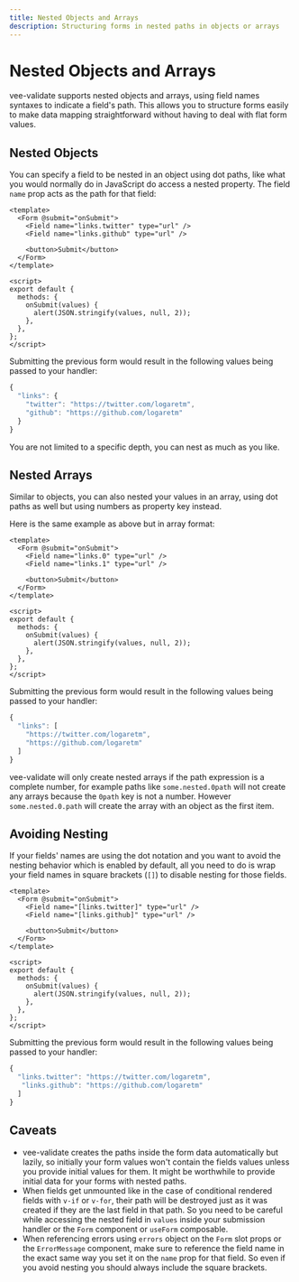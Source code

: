 ```yaml
---
title: Nested Objects and Arrays
description: Structuring forms in nested paths in objects or arrays
---
```


# Nested Objects and Arrays

vee-validate supports nested objects and arrays, using field names syntaxes to indicate a field's path. This allows you to structure forms easily to make data mapping straightforward without having to deal with flat form values.

## Nested Objects

You can specify a field to be nested in an object using dot paths, like what you would normally do in JavaScript do access a nested property. The field `name` prop acts as the path for that field:

```vue
<template>
  <Form @submit="onSubmit">
    <Field name="links.twitter" type="url" />
    <Field name="links.github" type="url" />

    <button>Submit</button>
  </Form>
</template>

<script>
export default {
  methods: {
    onSubmit(values) {
      alert(JSON.stringify(values, null, 2));
    },
  },
};
</script>
```

Submitting the previous form would result in the following values being passed to your handler:

```js
{
  "links": {
    "twitter": "https://twitter.com/logaretm",
    "github": "https://github.com/logaretm"
  }
}
```

You are not limited to a specific depth, you can nest as much as you like.

## Nested Arrays

Similar to objects, you can also nested your values in an array, using dot paths as well but using numbers as property key instead.

Here is the same example as above but in array format:

```vue
<template>
  <Form @submit="onSubmit">
    <Field name="links.0" type="url" />
    <Field name="links.1" type="url" />

    <button>Submit</button>
  </Form>
</template>

<script>
export default {
  methods: {
    onSubmit(values) {
      alert(JSON.stringify(values, null, 2));
    },
  },
};
</script>
```

Submitting the previous form would result in the following values being passed to your handler:

```js
{
  "links": [
    "https://twitter.com/logaretm",
    "https://github.com/logaretm"
  ]
}
```

<doc-tip type="warn">

vee-validate will only create nested arrays if the path expression is a complete number, for example paths like `some.nested.0path` will not create any arrays because the `0path` key is not a number. However `some.nested.0.path` will create the array with an object as the first item.

</doc-top>

## Avoiding Nesting

If your fields' names are using the dot notation and you want to avoid the nesting behavior which is enabled by default, all you need to do is wrap your field names in square brackets (`[]`) to disable nesting for those fields.

```vue
<template>
  <Form @submit="onSubmit">
    <Field name="[links.twitter]" type="url" />
    <Field name="[links.github]" type="url" />

    <button>Submit</button>
  </Form>
</template>

<script>
export default {
  methods: {
    onSubmit(values) {
      alert(JSON.stringify(values, null, 2));
    },
  },
};
</script>
```

Submitting the previous form would result in the following values being passed to your handler:

```js
{
  "links.twitter": "https://twitter.com/logaretm",
   "links.github": "https://github.com/logaretm"
  ]
}
```

## Caveats

- vee-validate creates the paths inside the form data automatically but lazily, so initially your form values won't contain the fields values unless you provide initial values for them. It might be worthwhile to provide initial data for your forms with nested paths.
- When fields get unmounted like in the case of conditional rendered fields with `v-if` or `v-for`, their path will be destroyed just as it was created if they are the last field in that path. So you need to be careful while accessing the nested field in `values` inside your submission handler or the `Form` component or `useForm` composable.
- When referencing errors using `errors` object on the `Form` slot props or the `ErrorMessage` component, make sure to reference the field name in the exact same way you set it on the `name` prop for that field. So even if you avoid nesting you should always include the square brackets.
